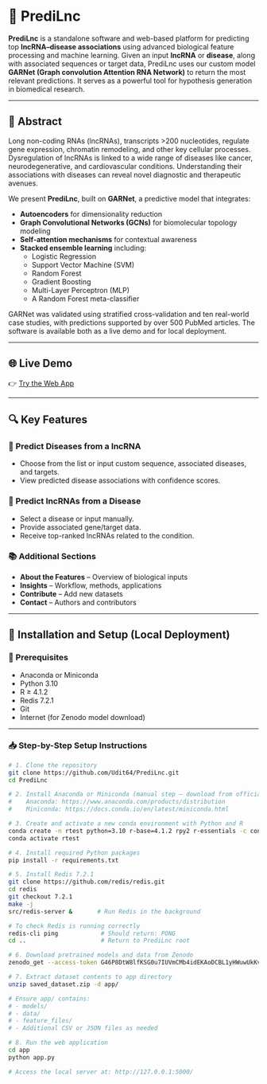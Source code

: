 # 🧬 PrediLnc

**PrediLnc** is a standalone software and web-based platform for predicting top **lncRNA–disease associations** using advanced biological feature processing and machine learning. Given an input **lncRNA** or **disease**, along with associated sequences or target data, PrediLnc uses our custom model **GARNet (Graph convolution Attention RNA Network)** to return the most relevant predictions. It serves as a powerful tool for hypothesis generation in biomedical research.

---

## 🧠 Abstract

Long non-coding RNAs (lncRNAs), transcripts >200 nucleotides, regulate gene expression, chromatin remodeling, and other key cellular processes. Dysregulation of lncRNAs is linked to a wide range of diseases like cancer, neurodegenerative, and cardiovascular conditions. Understanding their associations with diseases can reveal novel diagnostic and therapeutic avenues.

We present **PrediLnc**, built on **GARNet**, a predictive model that integrates:

- **Autoencoders** for dimensionality reduction  
- **Graph Convolutional Networks (GCNs)** for biomolecular topology modeling  
- **Self-attention mechanisms** for contextual awareness  
- **Stacked ensemble learning** including:
  - Logistic Regression
  - Support Vector Machine (SVM)
  - Random Forest
  - Gradient Boosting
  - Multi-Layer Perceptron (MLP)
  - A Random Forest meta-classifier

GARNet was validated using stratified cross-validation and ten real-world case studies, with predictions supported by over 500 PubMed articles. The software is available both as a live demo and for local deployment.

---

## 🌐 Live Demo

👉 [Try the Web App](http://predilnc.dhanjal-lab.iiitd.edu.in/)

---

## 🔍 Key Features

### 🔬 Predict Diseases from a lncRNA
- Choose from the list or input custom sequence, associated diseases, and targets.
- View predicted disease associations with confidence scores.

### 🧾 Predict lncRNAs from a Disease
- Select a disease or input manually.
- Provide associated gene/target data.
- Receive top-ranked lncRNAs related to the condition.

### 📚 Additional Sections
- **About the Features** – Overview of biological inputs  
- **Insights** – Workflow, methods, applications  
- **Contribute** – Add new datasets  
- **Contact** – Authors and contributors

---

## 🚀 Installation and Setup (Local Deployment)

### 🔧 Prerequisites

- Anaconda or Miniconda  
- Python 3.10  
- R ≥ 4.1.2  
- Redis 7.2.1  
- Git  
- Internet (for Zenodo model download)

---

### 📥 Step-by-Step Setup Instructions

```bash
# 1. Clone the repository
git clone https://github.com/Udit64/PrediLnc.git
cd PrediLnc

# 2. Install Anaconda or Miniconda (manual step – download from official site)
#    Anaconda: https://www.anaconda.com/products/distribution
#    Miniconda: https://docs.conda.io/en/latest/miniconda.html

# 3. Create and activate a new conda environment with Python and R
conda create -n rtest python=3.10 r-base=4.1.2 rpy2 r-essentials -c conda-forge
conda activate rtest

# 4. Install required Python packages
pip install -r requirements.txt

# 5. Install Redis 7.2.1
git clone https://github.com/redis/redis.git
cd redis
git checkout 7.2.1
make -j
src/redis-server &       # Run Redis in the background

# To check Redis is running correctly
redis-cli ping            # Should return: PONG
cd ..                     # Return to PrediLnc root

# 6. Download pretrained models and data from Zenodo
zenodo_get --access-token G46P8DtW8lfKSG0u7IUVmCMb4idEKAoDCBL1yHWuwUkKvnFuGPSNCIkCham2 15764921

# 7. Extract dataset contents to app directory
unzip saved_dataset.zip -d app/

# Ensure app/ contains:
# - models/
# - data/
# - feature_files/
# - Additional CSV or JSON files as needed

# 8. Run the web application
cd app
python app.py

# Access the local server at: http://127.0.0.1:5000/
